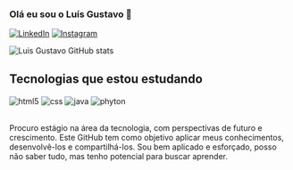### Olá eu sou o Luís Gustavo 🤙


[![LinkedIn](https://img.shields.io/badge/LinkedIn-0077B5?style=for-the-badge&logo=linkedin&logoColor=white)](linkedin.com/in/luisgaraujo)
[![Instagram](https://img.shields.io/badge/Instagram-E4405F?style=for-the-badge&logo=instagram&logoColor=white)](https://instagram.com/luisg.oliveira)

![Luis Gustavo GitHub stats](https://github-readme-stats.vercel.app/api?username=oliveiraluisg&show_icons=true&theme=midnight-purple&count_private=true)

## Tecnologias que estou estudando

<div style="display: inline_block">
  <img align="center" alt="html5" src="https://img.shields.io/badge/HTML5-E34F26?style=for-the-badge&logo=html5&logoColor=white" />
  <img align="center" alt="css" src="https://img.shields.io/badge/CSS3-1572B6?style=for-the-badge&logo=css3&logoColor=white" />
  <img align="center" alt="java" src="https://img.shields.io/badge/Java-ED8B00?style=for-the-badge&logo=openjdk&logoColor=white" />
  <img align="center" alt="phyton" src="https://img.shields.io/badge/Python-3776AB?style=for-the-badge&logo=python&logoColor=white"/>
</div><br/>

Procuro estágio na área da tecnologia, com perspectivas de futuro e crescimento. Este GitHub tem como objetivo aplicar meus conhecimentos, desenvolvê-los e
compartilhá-los. Sou bem aplicado e esforçado, posso não saber tudo, mas tenho potencial para
buscar aprender.



